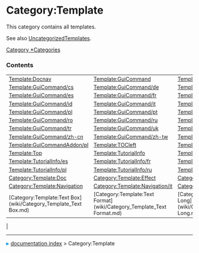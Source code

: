 # Category:Template
This category contains all templates.

See also [UncategorizedTemplates](Special_UncategorizedTemplates.md).

[Category   *Categories](Category_Categories.md)

### Contents

|     |     |     |
| --- | --- | --- |
| [Template:Docnav](wiki/Template_Docnav.md) | [Template:GuiCommand](wiki/Template_GuiCommand.md) | [Template:GuiCommand/bg](wiki/Template_GuiCommand/bg.md) |
| [Template:GuiCommand/cs](wiki/Template_GuiCommand/cs.md) | [Template:GuiCommand/de](wiki/Template_GuiCommand/de.md) | [Template:GuiCommand/en](wiki/Template_GuiCommand/en.md) |
| [Template:GuiCommand/es](wiki/Template_GuiCommand/es.md) | [Template:GuiCommand/fr](wiki/Template_GuiCommand/fr.md) | [Template:GuiCommand/hr](wiki/Template_GuiCommand/hr.md) |
| [Template:GuiCommand/id](wiki/Template_GuiCommand/id.md) | [Template:GuiCommand/it](wiki/Template_GuiCommand/it.md) | [Template:GuiCommand/ko](wiki/Template_GuiCommand/ko.md) |
| [Template:GuiCommand/pl](wiki/Template_GuiCommand/pl.md) | [Template:GuiCommand/pt](wiki/Template_GuiCommand/pt.md) | [Template:GuiCommand/pt-br](wiki/Template_GuiCommand/pt-br.md) |
| [Template:GuiCommand/ro](wiki/Template_GuiCommand/ro.md) | [Template:GuiCommand/ru](wiki/Template_GuiCommand/ru.md) | [Template:GuiCommand/sv](wiki/Template_GuiCommand/sv.md) |
| [Template:GuiCommand/tr](wiki/Template_GuiCommand/tr.md) | [Template:GuiCommand/uk](wiki/Template_GuiCommand/uk.md) | [Template:GuiCommand/zh](wiki/Template_GuiCommand/zh.md) |
| [Template:GuiCommand/zh-cn](wiki/Template_GuiCommand/zh-cn.md) | [Template:GuiCommand/zh-tw](wiki/Template_GuiCommand/zh-tw.md) | [Template:GuiCommandAddon](wiki/Template_GuiCommandAddon.md) |
| [Template:GuiCommandAddon/pl](wiki/Template_GuiCommandAddon/pl.md) | [Template:TOCleft](wiki/Template_TOCleft.md) | [Template:TOCright](wiki/Template_TOCright.md) |
| [Template:Top](wiki/Template_Top.md) | [Template:TutorialInfo](wiki/Template_TutorialInfo.md) | [Template:TutorialInfo/de](wiki/Template_TutorialInfo/de.md) |
| [Template:TutorialInfo/es](wiki/Template_TutorialInfo/es.md) | [Template:TutorialInfo/fr](wiki/Template_TutorialInfo/fr.md) | [Template:TutorialInfo/it](wiki/Template_TutorialInfo/it.md) |
| [Template:TutorialInfo/pl](wiki/Template_TutorialInfo/pl.md) | [Template:TutorialInfo/ru](wiki/Template_TutorialInfo/ru.md) | [Template:TutorialInfo/tr](wiki/Template_TutorialInfo/tr.md) |
| [Category:Template:Doc](wiki/Category_Template_Doc.md) | [Category:Template:Effect](wiki/Category_Template_Effect.md) | [Category:Template:Image](wiki/Category_Template_Image.md) |
| [Category:Template:Navigation](wiki/Category_Template_Navigation.md) | [Category:Template:Navigation/it](wiki/Category_Template_Navigation/it.md) | [Category:Template:Text](wiki/Category_Template_Text.md) |
| [Category:Template:Text Box](wiki/Category_Template_Text Box.md) | [Category:Template:Text Format](wiki/Category_Template_Text Format.md) | [Category:Template:Text Long](wiki/Category_Template_Text Long.md) |
|



---
![](images/Right_arrow.png) [documentation index](../README.md) > Category:Template
